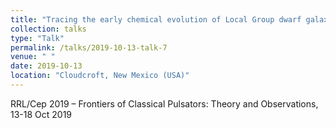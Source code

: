 ```yaml
---
title: "Tracing the early chemical evolution of Local Group dwarf galaxies using RR Lyrae stars"
collection: talks
type: "Talk"
permalink: /talks/2019-10-13-talk-7
venue: " "
date: 2019-10-13
location: "Cloudcroft, New Mexico (USA)"
---
```


RRL/Cep 2019 – Frontiers of Classical Pulsators: Theory and Observations, 13-18 Oct 2019

